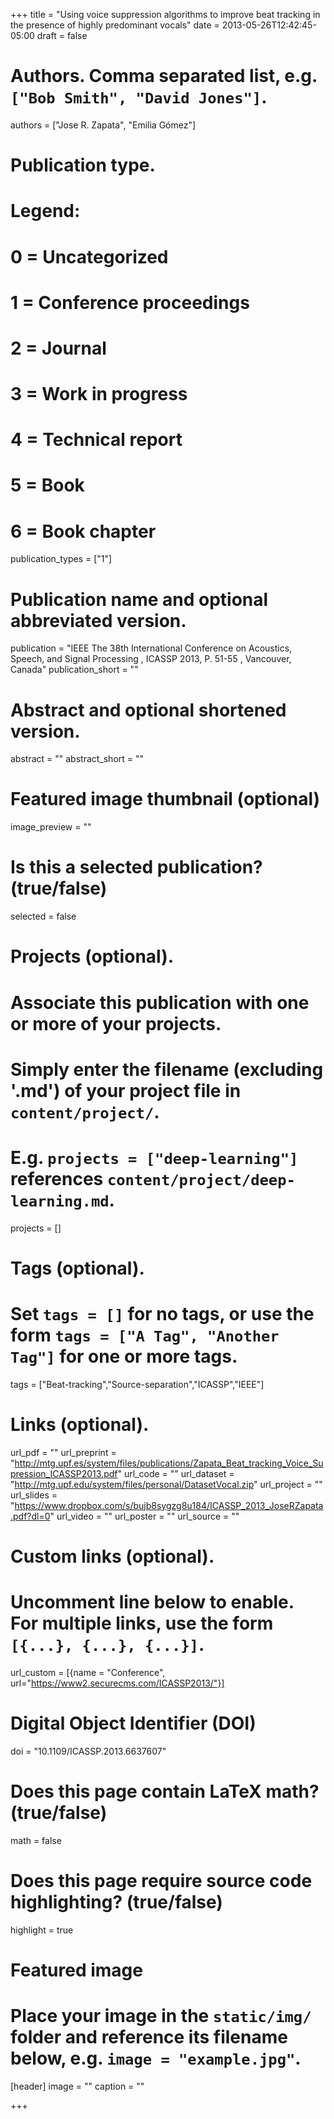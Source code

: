 +++
title = "Using voice suppression algorithms to improve beat tracking in the presence of highly predominant vocals"
date = 2013-05-26T12:42:45-05:00
draft = false

# Authors. Comma separated list, e.g. `["Bob Smith", "David Jones"]`.
authors = ["Jose R. Zapata", "Emilia Gómez"]

# Publication type.
# Legend:
# 0 = Uncategorized
# 1 = Conference proceedings
# 2 = Journal
# 3 = Work in progress
# 4 = Technical report
# 5 = Book
# 6 = Book chapter
publication_types = ["1"]

# Publication name and optional abbreviated version.
publication = "IEEE The 38th International Conference on Acoustics, Speech, and Signal Processing , ICASSP 2013, P. 51-55 , Vancouver, Canada"
publication_short = ""

# Abstract and optional shortened version.
abstract = ""
abstract_short = ""

# Featured image thumbnail (optional)
image_preview = ""

# Is this a selected publication? (true/false)
selected = false

# Projects (optional).
#   Associate this publication with one or more of your projects.
#   Simply enter the filename (excluding '.md') of your project file in `content/project/`.
#   E.g. `projects = ["deep-learning"]` references `content/project/deep-learning.md`.
projects = []

# Tags (optional).
#   Set `tags = []` for no tags, or use the form `tags = ["A Tag", "Another Tag"]` for one or more tags.
tags = ["Beat-tracking","Source-separation","ICASSP","IEEE"]

# Links (optional).
url_pdf = ""
url_preprint = "http://mtg.upf.es/system/files/publications/Zapata_Beat_tracking_Voice_Supression_ICASSP2013.pdf"
url_code = ""
url_dataset = "http://mtg.upf.edu/system/files/personal/DatasetVocal.zip"
url_project = ""
url_slides = "https://www.dropbox.com/s/bujb8sygzg8u184/ICASSP_2013_JoseRZapata.pdf?dl=0"
url_video = ""
url_poster = ""
url_source = ""

# Custom links (optional).
#   Uncomment line below to enable. For multiple links, use the form `[{...}, {...}, {...}]`.
url_custom = [{name = "Conference", url="https://www2.securecms.com/ICASSP2013/"}]

# Digital Object Identifier (DOI)
doi = "10.1109/ICASSP.2013.6637607"

# Does this page contain LaTeX math? (true/false)
math = false

# Does this page require source code highlighting? (true/false)
highlight = true

# Featured image
# Place your image in the `static/img/` folder and reference its filename below, e.g. `image = "example.jpg"`.
[header]
image = ""
caption = ""

+++
